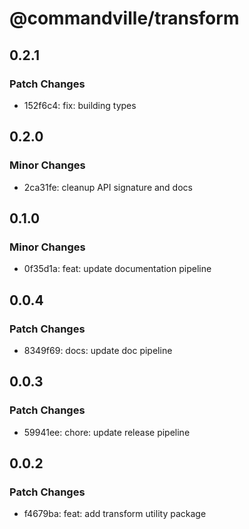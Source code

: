 # @commandville/transform

## 0.2.1

### Patch Changes

- 152f6c4: fix: building types

## 0.2.0

### Minor Changes

- 2ca31fe: cleanup API signature and docs

## 0.1.0

### Minor Changes

- 0f35d1a: feat: update documentation pipeline

## 0.0.4

### Patch Changes

- 8349f69: docs: update doc pipeline

## 0.0.3

### Patch Changes

- 59941ee: chore: update release pipeline

## 0.0.2

### Patch Changes

- f4679ba: feat: add transform utility package
